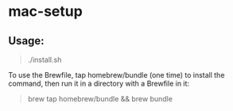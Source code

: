 # mac-setup

## Usage: 
> ./install.sh

To use the Brewfile, tap homebrew/bundle (one time) to install the command, then run it in a directory with a Brewfile in it:

> brew tap homebrew/bundle &&
brew bundle
